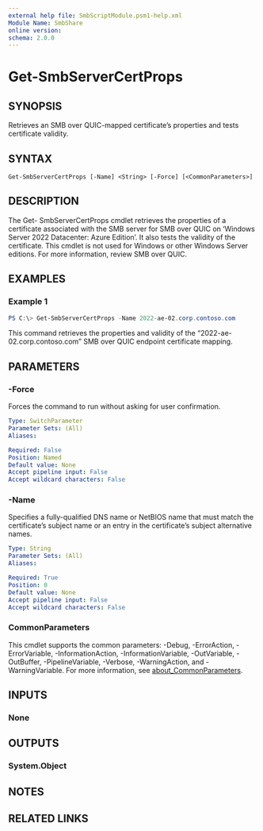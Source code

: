 ```yaml
---
external help file: SmbScriptModule.psm1-help.xml
Module Name: SmbShare
online version:
schema: 2.0.0
---
```


# Get-SmbServerCertProps

## SYNOPSIS
Retrieves an SMB over QUIC-mapped certificate’s properties and tests certificate validity.

## SYNTAX

```
Get-SmbServerCertProps [-Name] <String> [-Force] [<CommonParameters>]
```

## DESCRIPTION
The Get- SmbServerCertProps cmdlet retrieves the properties of a certificate associated with the SMB server for SMB over QUIC on ‘Windows Server 2022 Datacenter: Azure Edition’. It also tests the validity of the certificate. This cmdlet is not used for Windows or other Windows Server editions. For more information, review SMB over QUIC.

## EXAMPLES

### Example 1
```powershell
PS C:\> Get-SmbServerCertProps -Name 2022-ae-02.corp.contoso.com
```

This command retrieves the properties and validity of the “2022-ae-02.corp.contoso.com” SMB over QUIC endpoint certificate mapping.

## PARAMETERS

### -Force
Forces the command to run without asking for user confirmation.

```yaml
Type: SwitchParameter
Parameter Sets: (All)
Aliases:

Required: False
Position: Named
Default value: None
Accept pipeline input: False
Accept wildcard characters: False
```

### -Name
Specifies a fully-qualified DNS name or NetBIOS name that must match the certificate’s subject name or an entry in the certificate’s subject alternative names.

```yaml
Type: String
Parameter Sets: (All)
Aliases:

Required: True
Position: 0
Default value: None
Accept pipeline input: False
Accept wildcard characters: False
```

### CommonParameters
This cmdlet supports the common parameters: -Debug, -ErrorAction, -ErrorVariable, -InformationAction, -InformationVariable, -OutVariable, -OutBuffer, -PipelineVariable, -Verbose, -WarningAction, and -WarningVariable. For more information, see [about_CommonParameters](http://go.microsoft.com/fwlink/?LinkID=113216).

## INPUTS

### None

## OUTPUTS

### System.Object
## NOTES

## RELATED LINKS
